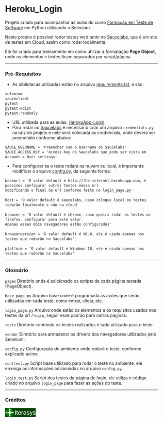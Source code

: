 # Heroku_Login
Projeto criado para acompanhar as aulas do curso [Formação em Teste de Software][Iterasys] em Python utilizando o Selenium.

Neste projeto é possível rodar testes web tanto no [Saucelabs][Saucelabs], que é um site de testes em Cloud, assim como rodar localmente.

Ele foi criado para treinamento em como utilizar a formatação **Page Object**, onde os elementos e testes ficam separados por script/página.

---

### Pré-Requisitos
- As bibliotecas utilizadas estão no arquivo [requirements.txt](requirements.txt), e são:

```
selenium
sauceclient
pytest
pytest-xdist
pytest-randomly
```

- URL utilizada para as aulas: [HerokuApp-Login]
- Para rodar no [Saucelabs][Saucelabs] é necessário criar um arquivo `credentials.py` na raiz do projeto e nele será colocada as credenciais, onde deverá ser preenchido conforme abaixo:

```
SAUCE_USERNAME = 'Preencher com o Username do Saucelabs'
SAUCE_ACCESS_KEY = 'Access Key do Saucelabs que pode ser vista em Account > User settings'
```
- Para configurar se o teste rodará na nuvem ou local, é importante modificar o arquivo [config.py](tests/config.py), da seguinte forma:

```
baseurl = 'O valor default é http://the-internet.herokuapp.com, é possível configurar outros testes nessa url
modificando o final da url conforme feito no login_page.py'

host = 'O valor default é saucelabs, caso coloque local os testes rodarão localmente e não na cloud'

browser = 'O valor default é chrome, caso queira rodar os testes no firefox, configurar para este valor.
Apenas esses dois navegadores estão configurados'

browserversion = 'O valor default é 96.0, ele é usado apenas nos testes que rodarão no Saucelabs'

platform = 'O valor default é Windows 10, ele é usado apenas nos testes que rodarão no Saucelabs'
```


---

### Glossário

`pages` Diretório onde é adicionado os scripts de cada página testada (PageObject).

`base_page.py` Arquivo base onde é programada as ações que serão utilizadas em cada teste, como entrar, clicar, etc.

`login_page.py` Arquivo onde estão os elementos e os requisitos usados nos testes da url `/login`, seguir esse padrão para outras páginas.

`tests` Diretório contendo os testes realizados e tudo utilizado para o teste.

`vendor` Diretório para armazenar os drivers dos navegadores utilizados pelo Selenium.

`config.py` Configuração do ambiente onde rodará o teste, conforme explicado acima

`conftest.py` Script base utilizado para rodar o teste no ambiente, ele enxerga as informações adicionadas no arquivo `config.py`.

`login_test.py` Script dos testes da página de login, ele utiliza o código criado no arquivo `login_page` para fazer as ações do teste.

---

### Créditos
[<img src="assets\Iterasys-Logo.png" width="20%"/>][Iterasys]


<!-- links -->
[Iterasys]: https://iterasys.com.br/
[HerokuApp-Login]: http://the-internet.herokuapp.com/login
[Saucelabs]: https://saucelabs.com/

<!-- imagens -->
[QANinja-Logo]: assets/Iterasys-Logo.png (Iterasys-logo)